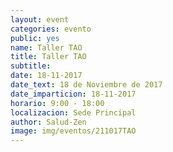 ```yaml
---
layout: event
categories: evento
public: yes
name: Taller TAO
title: Taller TAO
subtitle:
date: 18-11-2017
date_text: 18 de Noviembre de 2017
date_imparticion: 18-11-2017
horario: 9:00 - 18:00
localizacion: Sede Principal
author: Salud-Zen
image: img/eventos/211017TAO
---
```

